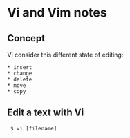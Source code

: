 Vi and Vim notes
================

Concept
-------

Vi consider this different state of editing: 

	* insert
	* change
	* delete
	* move
	* copy

Edit a text with Vi
-------------------

` $ vi [filename]`


